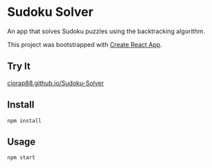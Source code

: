 # Sudoku Solver

An app that solves Sudoku puzzles using the backtracking algorithm.

This project was bootstrapped with [Create React App](https://github.com/facebook/create-react-app).

Try It
---

[ciorap88.github.io/Sudoku-Solver](https://ciorap88.github.io//Sudoku-Solver/)



Install
---

`npm install`



Usage
---

`npm start`
